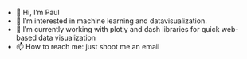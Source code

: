 - 👋 Hi, I’m Paul
- 👀 I’m interested in machine learning and datavisualization.
- 🌱 I’m currently working with plotly and dash libraries for quick web-based data visualization
- 📫 How to reach me: just shoot me an email

<!---
Karlxy0511/Karlxy0511 is a ✨ special ✨ repository because its `README.md` (this file) appears on your GitHub profile.
You can click the Preview link to take a look at your changes.
--->
